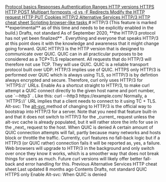 <a href="basics.html" class="navButton-94f2579c--pageItemWithChildrenNested-2c5d8183--navButtonClickable-161b88ca">
<span class="text-4505230f--UIH300-2063425d--textContentFamily-49a318e1--navButtonLabel-14a4968f">Protocol basics</span>
</a>
<a href="response.html" class="navButton-94f2579c--pageItemWithChildrenNested-2c5d8183--navButtonClickable-161b88ca">
<span class="text-4505230f--UIH300-2063425d--textContentFamily-49a318e1--navButtonLabel-14a4968f">Responses</span>
</a>
<a href="auth.html" class="navButton-94f2579c--pageItemWithChildrenNested-2c5d8183--navButtonClickable-161b88ca">
<span class="text-4505230f--UIH300-2063425d--textContentFamily-49a318e1--navButtonLabel-14a4968f">Authentication</span>
</a>
<a href="ranges.html" class="navButton-94f2579c--pageItemWithChildrenNested-2c5d8183--navButtonClickable-161b88ca">
<span class="text-4505230f--UIH300-2063425d--textContentFamily-49a318e1--navButtonLabel-14a4968f">Ranges</span>
</a>
<a href="versions.html" class="navButton-94f2579c--pageItemWithChildrenNested-2c5d8183--navButtonClickable-161b88ca">
<span class="text-4505230f--UIH300-2063425d--textContentFamily-49a318e1--navButtonLabel-14a4968f">HTTP versions</span>
</a>
<a href="https.html" class="navButton-94f2579c--pageItemWithChildrenNested-2c5d8183--navButtonClickable-161b88ca">
<span class="text-4505230f--UIH300-2063425d--textContentFamily-49a318e1--navButtonLabel-14a4968f">HTTPS</span>
</a>
<a href="post.html" class="navButton-94f2579c--pageItemWithChildrenNested-2c5d8183--navButtonClickable-161b88ca">
<span class="text-4505230f--UIH300-2063425d--textContentFamily-49a318e1--navButtonLabel-14a4968f">HTTP POST</span>
</a>
<a href="multipart.html" class="navButton-94f2579c--pageItemWithChildrenNested-2c5d8183--navButtonClickable-161b88ca">
<span class="text-4505230f--UIH300-2063425d--textContentFamily-49a318e1--navButtonLabel-14a4968f">Multipart formposts</span>
</a>
<a href="postvspost.html" class="navButton-94f2579c--pageItemWithChildrenNested-2c5d8183--navButtonClickable-161b88ca">
<span class="text-4505230f--UIH300-2063425d--textContentFamily-49a318e1--navButtonLabel-14a4968f">-d vs -F</span>
</a>
<a href="redirects.html" class="navButton-94f2579c--pageItemWithChildrenNested-2c5d8183--navButtonClickable-161b88ca">
<span class="text-4505230f--UIH300-2063425d--textContentFamily-49a318e1--navButtonLabel-14a4968f">Redirects</span>
</a>
<a href="requests.html" class="navButton-94f2579c--pageItemWithChildrenNested-2c5d8183--navButtonClickable-161b88ca">
<span class="text-4505230f--UIH300-2063425d--textContentFamily-49a318e1--navButtonLabel-14a4968f">Modify the HTTP request</span>
</a>
<a href="put.html" class="navButton-94f2579c--pageItemWithChildrenNested-2c5d8183--navButtonClickable-161b88ca">
<span class="text-4505230f--UIH300-2063425d--textContentFamily-49a318e1--navButtonLabel-14a4968f">HTTP PUT</span>
</a>
<a href="cookies.html" class="navButton-94f2579c--pageItemWithChildrenNested-2c5d8183--navButtonClickable-161b88ca">
<span class="text-4505230f--UIH300-2063425d--textContentFamily-49a318e1--navButtonLabel-14a4968f">Cookies</span>
</a>
<a href="http2.html" class="navButton-94f2579c--pageItemWithChildrenNested-2c5d8183--navButtonClickable-161b88ca">
<span class="text-4505230f--UIH300-2063425d--textContentFamily-49a318e1--navButtonLabel-14a4968f">HTTP/2</span>
</a>
<a href="altsvc.html" class="navButton-94f2579c--pageItemWithChildrenNested-2c5d8183--navButtonClickable-161b88ca">
<span class="text-4505230f--UIH300-2063425d--textContentFamily-49a318e1--navButtonLabel-14a4968f">Alternative Services</span>
</a>
<a href="http3.html" class="navButton-94f2579c--pageItemWithChildrenNested-2c5d8183--navButtonClickable-161b88ca--navButtonOpened-6a88552e">
<span class="text-4505230f--UIH300-2063425d--textContentFamily-49a318e1--navButtonLabel-14a4968f">HTTP/3</span>
</a>
<a href="cheatsheet.html" class="navButton-94f2579c--pageItemWithChildrenNested-2c5d8183--navButtonClickable-161b88ca">
<span class="text-4505230f--UIH300-2063425d--textContentFamily-49a318e1--navButtonLabel-14a4968f">HTTP cheat sheet</span>
</a>
<a href="browserlike.html" class="navButton-94f2579c--pageItemWithChildrenNested-2c5d8183--navButtonClickable-161b88ca">
<span class="text-4505230f--UIH300-2063425d--textContentFamily-49a318e1--navButtonLabel-14a4968f">Scripting browser-like tasks</span>
</a># <span class="text-4505230f--DisplayH900-bfb998fa--textContentFamily-49a318e1">HTTP/3</span>
<span class="text-4505230f--UIH300-2063425d--textUIFamily-5ebd8e40--text-8ee2c8b2">
</span>
<span class="text-4505230f--UIH300-2063425d--textUIFamily-5ebd8e40--text-8ee2c8b2">
</span>
<span class="text-4505230f--TextH400-3033861f--textContentFamily-49a318e1">
<span data-key="84c45d9f6b034fcfb1799a9294c10984">
<span data-offset-key="84c45d9f6b034fcfb1799a9294c10984:0">(This feature is marked </span>
<span data-offset-key="84c45d9f6b034fcfb1799a9294c10984:1">**experimental**</span>
<span data-offset-key="84c45d9f6b034fcfb1799a9294c10984:2"> as of this time and needs to be explicitly enabled in the build.)</span>
</span>
</span>
<span class="text-4505230f--HeadingH700-04e1a2a3--textContentFamily-49a318e1">
<span data-key="f00b367afa534753bec1cf7d0b81ae7a">
<span data-offset-key="f00b367afa534753bec1cf7d0b81ae7a:0">Drafts, not standard</span>
</span>
</span>
<span class="text-4505230f--TextH400-3033861f--textContentFamily-49a318e1">
<span data-key="96a9d0dc1ef045699e065019ca18ab37">
<span data-offset-key="96a9d0dc1ef045699e065019ca18ab37:0">As of September 2020, </span>
<span data-offset-key="96a9d0dc1ef045699e065019ca18ab37:1">**the HTTP/3 protocol has not yet been finalized**</span>
<span data-offset-key="96a9d0dc1ef045699e065019ca18ab37:2">. Everything and everyone that speaks HTTP/3 at this point does it with the knowledge and awareness that it might change going forward.</span>
</span>
</span>
<span class="text-4505230f--HeadingH700-04e1a2a3--textContentFamily-49a318e1">
<span data-key="a19ecebd9e53467284c741898a0b6c5b">
<span data-offset-key="a19ecebd9e53467284c741898a0b6c5b:0">QUIC</span>
</span>
</span>
<span class="text-4505230f--TextH400-3033861f--textContentFamily-49a318e1">
<span data-key="4fd3c6c472b74d01bf2fbc23ee09629b">
<span data-offset-key="4fd3c6c472b74d01bf2fbc23ee09629b:0">HTTP/3 is the HTTP version that is designed to communicate over QUIC. QUIC can in all practicular purposes to be considered as a TCP+TLS replacement.</span>
</span>
</span>
<span class="text-4505230f--TextH400-3033861f--textContentFamily-49a318e1">
<span data-key="00e22b41ded94b0c8df04bdb5577348a">
<span data-offset-key="00e22b41ded94b0c8df04bdb5577348a:0">All requests that do HTTP/3 will therefore not use TCP. They will use QUIC. QUIC is a reliable transport protocol built over UDP. HTTP/3 implies use of QUIC.</span>
</span>
</span>
<span class="text-4505230f--HeadingH700-04e1a2a3--textContentFamily-49a318e1">
<span data-key="5e525e0bbb0a43d0b3e6d048c516dbc9">
<span data-offset-key="5e525e0bbb0a43d0b3e6d048c516dbc9:0">HTTPS only</span>
</span>
</span>
<span class="text-4505230f--TextH400-3033861f--textContentFamily-49a318e1">
<span data-key="35bebb9cfc2a47d09b197ec0d122ca38">
<span data-offset-key="35bebb9cfc2a47d09b197ec0d122ca38:0">HTTP/3 is performed over QUIC which is always using TLS, so HTTP/3 is by defintion always encrypted and secure. Therefore, curl only uses HTTP/3 for </span>
<span data-offset-key="35bebb9cfc2a47d09b197ec0d122ca38:1">`HTTPS://`</span>
<span data-offset-key="35bebb9cfc2a47d09b197ec0d122ca38:2"> URLs.</span>
</span>
</span>
<span class="text-4505230f--HeadingH700-04e1a2a3--textContentFamily-49a318e1">
<span data-key="851fe05a6f854258aa6a72a811ab4a8f">
<span data-offset-key="851fe05a6f854258aa6a72a811ab4a8f:0">Enable</span>
</span>
</span>
<span class="text-4505230f--TextH400-3033861f--textContentFamily-49a318e1">
<span data-key="e150563da7cb468ba65d60e1728ad96f">
<span data-offset-key="e150563da7cb468ba65d60e1728ad96f:0">As a shortcut straight to HTTP/3, to make curl attempt a QUIC connect directly to the given host name and port number, use </span>
<span data-offset-key="e150563da7cb468ba65d60e1728ad96f:1">`--http3`</span>
<span data-offset-key="e150563da7cb468ba65d60e1728ad96f:2">. Like this:</span>
</span>
</span>    curl --http3 https://example.com/<span class="text-4505230f--TextH400-3033861f--textContentFamily-49a318e1">
<span data-key="3618abf250d3400483e0e9d7dbd6013a">
<span data-offset-key="3618abf250d3400483e0e9d7dbd6013a:0">Normally, a </span>
<span data-offset-key="3618abf250d3400483e0e9d7dbd6013a:1">`HTTPS://`</span>
<span data-offset-key="3618abf250d3400483e0e9d7dbd6013a:2"> URL implies that a client needs to connect to it using TC + TLS.</span>
</span>
</span>
<span class="text-4505230f--HeadingH700-04e1a2a3--textContentFamily-49a318e1">
<span data-key="dff475b7437c4132a0a9dca7ac0ebda0">
<span data-offset-key="dff475b7437c4132a0a9dca7ac0ebda0:0">Alt-svc:</span>
</span>
</span>
<span class="text-4505230f--TextH400-3033861f--textContentFamily-49a318e1">
<span data-key="d96e84217035482da5a3d83e8f9d8109">
<span data-offset-key="d96e84217035482da5a3d83e8f9d8109:0">The </span>
</span>
<a href="altsvc.html" class="link-a079aa82--primary-53a25e66--link-faf6c434">
<span data-key="c090fecb037b4488b9b699f8d086148d">
<span data-offset-key="c090fecb037b4488b9b699f8d086148d:0">alt-svc</span>
</span>
</a>
<span data-key="3d6d944c7ad04cd2b0cd02d9f63c21f6">
<span data-offset-key="3d6d944c7ad04cd2b0cd02d9f63c21f6:0"> method of changing to HTTP/3 is the official way to bootstrap into HTTP/3 for a server.</span>
</span>
</span>
<span class="text-4505230f--TextH400-3033861f--textContentFamily-49a318e1">
<span data-key="9a765512b33b45fe8b02a65c2d089daf">
<span data-offset-key="9a765512b33b45fe8b02a65c2d089daf:0">Note that you need that feature built-in and that it does not switch to HTTP/3 for the </span>
<span data-offset-key="9a765512b33b45fe8b02a65c2d089daf:1">_current_</span>
<span data-offset-key="9a765512b33b45fe8b02a65c2d089daf:2"> request unless the alt-svc cache is already populated, but it will rather store the info for use in the </span>
<span data-offset-key="9a765512b33b45fe8b02a65c2d089daf:3">_next_</span>
<span data-offset-key="9a765512b33b45fe8b02a65c2d089daf:4"> request to the host.</span>
</span>
</span>
<span class="text-4505230f--HeadingH700-04e1a2a3--textContentFamily-49a318e1">
<span data-key="138c4961aac944e98653c67756e68905">
<span data-offset-key="138c4961aac944e98653c67756e68905:0">When QUIC is denied</span>
</span>
</span>
<span class="text-4505230f--TextH400-3033861f--textContentFamily-49a318e1">
<span data-key="b86a54e2693b444ab860a5e09d6d246e">
<span data-offset-key="b86a54e2693b444ab860a5e09d6d246e:0">A certain amount of QUIC connection attempts will fail, partly because many networks and hosts block or throttle the traffic.</span>
</span>
</span>
<span class="text-4505230f--TextH400-3033861f--textContentFamily-49a318e1">
<span data-key="72eb67a4aec34729a41f0730a5a9ee69">
<span data-offset-key="72eb67a4aec34729a41f0730a5a9ee69:0">Currently, curl features no fall-back logic but if a HTTP/3 (or QUIC rather) connection fails it will be reported as, yes, a failure.</span>
</span>
</span>
<span class="text-4505230f--TextH400-3033861f--textContentFamily-49a318e1">
<span data-key="aefff3ed200b4dc1a6f38b2eebbb9bda">
<span data-offset-key="aefff3ed200b4dc1a6f38b2eebbb9bda:0">Web browsers will upgrade to HTTP/3 in the background and only switch over once they know it works, which is a smoother way that does not break things for users as much.</span>
</span>
</span>
<span class="text-4505230f--TextH400-3033861f--textContentFamily-49a318e1">
<span data-key="7a5210707b6d465d9e4e463d726e4d82">
<span data-offset-key="7a5210707b6d465d9e4e463d726e4d82:0">Future curl versions will likely offer better fall-back and error handling for this.</span>
</span>
</span>
<a href="altsvc.html" class="reset-3c756112--card-6570f064--whiteCard-fff091a4--cardPrevious-56a5e674">
</a>
<span class="text-4505230f--TextH200-a3425406--textContentFamily-49a318e1">Previous</span>
<span class="text-4505230f--UIH400-4e41e82a--textContentFamily-49a318e1">Alternative Services</span>
<a href="cheatsheet.html" class="reset-3c756112--card-6570f064--whiteCard-fff091a4--cardNext-19241c42">
</a>
<span class="text-4505230f--UIH400-4e41e82a--textContentFamily-49a318e1">HTTP cheat sheet</span>
<span class="text-4505230f--TextH200-a3425406--textContentFamily-49a318e1">Last updated 8 months ago</span>
<span class="text-4505230f--InfoH100-1e92e1d1--textContentFamily-49a318e1">Contents</span>
<a href="http3.html#drafts-not-standard" class="reset-3c756112--menuItem-aa02f6ec--menuItemLight-757d5235--menuItemInline-173bdf97--pageTocItem-f4427024">
</a>
<span class="text-4505230f--UIH300-2063425d--textContentFamily-49a318e1">
<span class="text-4505230f--UIH200-50ead35f--textContentFamily-49a318e1">Drafts, not standard</span>
</span>
<a href="http3.html#quic" class="reset-3c756112--menuItem-aa02f6ec--menuItemLight-757d5235--menuItemInline-173bdf97--pageTocItem-f4427024">
</a>
<span class="text-4505230f--UIH300-2063425d--textContentFamily-49a318e1">
<span class="text-4505230f--UIH200-50ead35f--textContentFamily-49a318e1">QUIC</span>
</span>
<a href="http3.html#https-only" class="reset-3c756112--menuItem-aa02f6ec--menuItemLight-757d5235--menuItemInline-173bdf97--pageTocItem-f4427024">
</a>
<span class="text-4505230f--UIH300-2063425d--textContentFamily-49a318e1">
<span class="text-4505230f--UIH200-50ead35f--textContentFamily-49a318e1">HTTPS only</span>
</span>
<a href="http3.html#enable" class="reset-3c756112--menuItem-aa02f6ec--menuItemLight-757d5235--menuItemInline-173bdf97--pageTocItem-f4427024">
</a>
<span class="text-4505230f--UIH300-2063425d--textContentFamily-49a318e1">
<span class="text-4505230f--UIH200-50ead35f--textContentFamily-49a318e1">Enable</span>
</span>
<a href="http3.html#alt-svc" class="reset-3c756112--menuItem-aa02f6ec--menuItemLight-757d5235--menuItemInline-173bdf97--pageTocItem-f4427024">
</a>
<span class="text-4505230f--UIH300-2063425d--textContentFamily-49a318e1">
<span class="text-4505230f--UIH200-50ead35f--textContentFamily-49a318e1">Alt-svc:</span>
</span>
<a href="http3.html#when-quic-is-denied" class="reset-3c756112--menuItem-aa02f6ec--menuItemLight-757d5235--menuItemInline-173bdf97--pageTocItem-f4427024">
</a>
<span class="text-4505230f--UIH300-2063425d--textContentFamily-49a318e1">
<span class="text-4505230f--UIH200-50ead35f--textContentFamily-49a318e1">When QUIC is denied</span>
</span>
